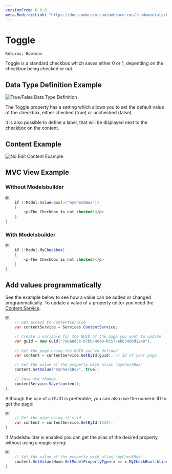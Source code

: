 ```yaml
---
versionFrom: 8.0.0
meta.RedirectLink: "https://docs.umbraco.com/umbraco-cms/fundamentals/backoffice/property-editors/built-in-umbraco-property-editors/true-false"
---
```


# Toggle

`Returns: Boolean`

Toggle is a standard checkbox which saves either 0 or 1, depending on the checkbox being checked or not.

## Data Type Definition Example

![True/False Data Type Definition](images/Checkbox-Data-Type.png)

The Toggle property has a setting which allows you to set the default value of the checkbox, either checked (true) or unchecked (false).

It is also possible to define a label, that will be displayed next to the checkbox on the content.

## Content Example

![No Edit Content Example](images/Checkbox-Content.png)

## MVC View Example

### Without Modelsbuilder

```csharp
@{
    if (!Model.Value<bool>("myCheckBox"))
    {
        <p>The Checkbox is not checked!</p>
    }
}
```

### With Modelsbuilder

```csharp
@{
    if (!Model.MyCheckbox)
    {
        <p>The Checkbox is not checked!</p>
    }
}
```

## Add values programmatically

See the example below to see how a value can be added or changed programmatically. To update a value of a property editor you need the [Content Service](../../../../../Reference/Management/Services/ContentService/index.md).

```csharp
@{
    // Get access to ContentService
    var contentService = Services.ContentService;

    // Create a variable for the GUID of the page you want to update
    var guid = new Guid("796a8d5c-b7bb-46d9-bc57-ab834d0d1248");
    
    // Get the page using the GUID you've defined
    var content = contentService.GetById(guid); // ID of your page

    // Set the value of the property with alias 'myCheckBox'
    content.SetValue("myCheckBox", true);
            
    // Save the change
    contentService.Save(content);
}
```

Although the use of a GUID is preferable, you can also use the numeric ID to get the page:

```csharp
@{
    // Get the page using it's id
    var content = contentService.GetById(1234); 
}
```

If Modelsbuilder is enabled you can get the alias of the desired property without using a magic string:

```csharp
@{
    // Set the value of the property with alias 'myCheckBox'
    content.SetValue(Home.GetModelPropertyType(x => x.MyCheckBox).Alias, true);
}
```
